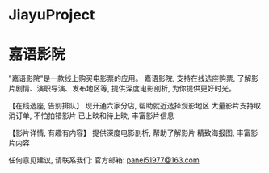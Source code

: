 # JiayuProject
# 嘉语影院

  "嘉语影院"是一款线上购买电影票的应用。
  嘉语影院, 支持在线选座购票, 了解影片剧情、演职导演、发布地区等, 提供深度电影剖析, 为你提供更好时光。
    
  【在线选座, 告别排队】
  现开通六家分店, 帮助就近选择观影地区
  大量影片支持取消订单, 不怕拍错影片
  已上映和待上映, 丰富影片信息
    
  【影片详情, 有趣有内容】
  提供深度电影剖析, 帮助了解影片
  精致海报图, 丰富影片内容
     
  任何意见建议, 请联系我们: 
  官方邮箱: panei51977@163.com
